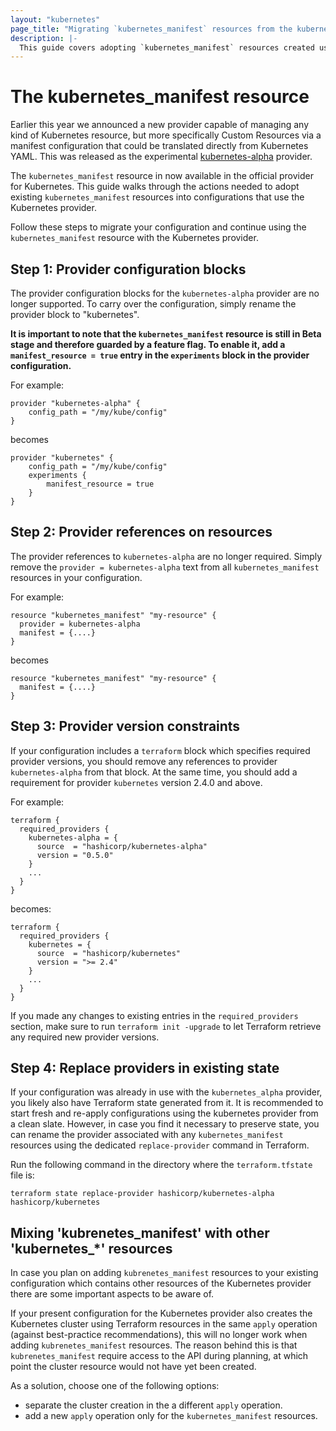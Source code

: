 ```yaml
---
layout: "kubernetes"
page_title: "Migrating `kubernetes_manifest` resources from the kubernetes-alpha provider"
description: |-
  This guide covers adopting `kubernetes_manifest` resources created using the kubernetes-alpha provider.
---
```


# The kubernetes_manifest resource

Earlier this year we announced a new provider capable of managing any kind of Kubernetes resource, but more specifically Custom Resources via a manifest configuration that could be translated directly from Kubernetes YAML. This was released as the experimental [kubernetes-alpha](https://github.com/hashicorp/terraform-provider-kubernetes-alpha) provider.

The `kubernetes_manifest` resource in now available in the official provider for Kubernetes. This guide walks through the actions needed to adopt existing `kubernetes_manifest` resources into configurations that use the Kubernetes provider.

Follow these steps to migrate your configuration and continue using the `kubernetes_manifest` resource with the Kubernetes provider.

## Step 1: Provider configuration blocks

The provider configuration blocks for the `kubernetes-alpha` provider are no longer supported. To carry over the configuration, simply rename the provider block to "kubernetes".

**It is important to note that the `kubernetes_manifest` resource is still in Beta stage and therefore guarded by a feature flag. 
To enable it, add a `manifest_resource = true` entry in the `experiments` block in the provider configuration.**

For example:

```
provider "kubernetes-alpha" {
    config_path = "/my/kube/config"
}
```

becomes

```
provider "kubernetes" {
    config_path = "/my/kube/config"
    experiments {
        manifest_resource = true
    }
}
```

## Step 2: Provider references on resources

The provider references to `kubernetes-alpha` are no longer required. Simply remove the `provider = kubernetes-alpha` text from all `kubernetes_manifest` resources in your configuration.

For example:

```
resource "kubernetes_manifest" "my-resource" {
  provider = kubernetes-alpha
  manifest = {....}
}
```

becomes

```
resource "kubernetes_manifest" "my-resource" {
  manifest = {....}
}
```

## Step 3: Provider version constraints

If your configuration includes a `terraform` block which specifies required provider versions, you should remove any references to provider `kubernetes-alpha` from that block. At the same time, you should add a requirement for provider `kubernetes` version 2.4.0 and above.

For example:

```
terraform {
  required_providers {
    kubernetes-alpha = {
      source  = "hashicorp/kubernetes-alpha"
      version = "0.5.0"
    }
    ...
  }
}
```

becomes:

```
terraform {
  required_providers {
    kubernetes = {
      source  = "hashicorp/kubernetes"
      version = ">= 2.4"
    }
    ...
  }
}
```

If you made any changes to existing entries in the `required_providers` section, make sure to run `terraform init -upgrade` to let Terraform retrieve any required new provider versions.

## Step 4: Replace providers in existing state

If your configuration was already in use with the `kubernetes_alpha` provider, you likely also have Terraform state generated from it.
It is recommended to start fresh and re-apply configurations using the kubernetes provider from a clean slate.
However, in case you find it necessary to preserve state, you can rename the provider associated with any `kubernetes_manifest` resources using the dedicated `replace-provider` command in Terraform.

Run the following command in the directory where the `terraform.tfstate` file is:

```
terraform state replace-provider hashicorp/kubernetes-alpha hashicorp/kubernetes
```

## Mixing 'kubrenetes_manifest' with other 'kubernetes_*' resources

In case you plan on adding `kubrenetes_manifest` resources to your existing configuration which contains other resources of the Kubernetes provider there are some important aspects to be aware of.

If your present configuration for the Kubernetes provider also creates the Kubernetes cluster using Terraform resources in the same `apply` operation (against best-practice recommendations), this will no longer work when adding `kubrenetes_manifest` resources. The reason behind this is that `kubrenetes_manifest` require access to the API during planning, at which point the cluster resource would not have yet been created.

As a solution, choose one of the following options:

* separate the cluster creation in the a different `apply` operation.
* add a new `apply` operation only for the `kubernetes_manifest` resources.


